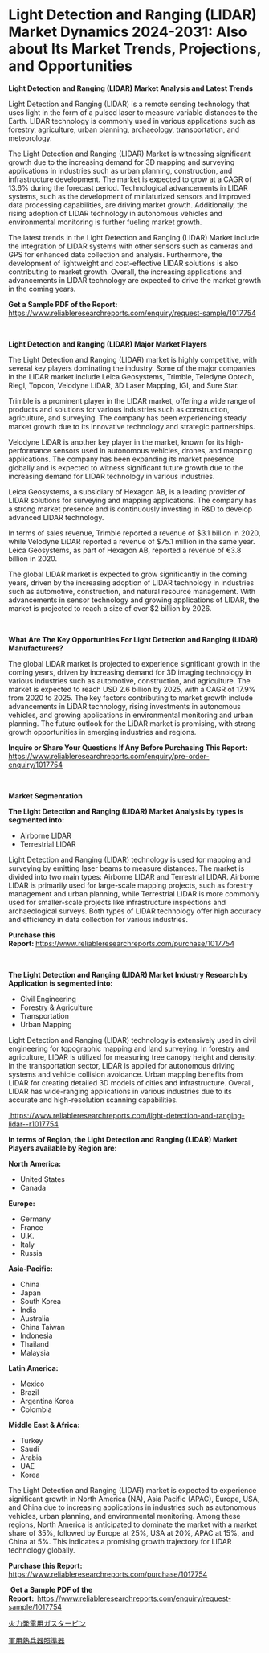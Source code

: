 <p><h1>Light Detection and Ranging (LIDAR) Market Dynamics 2024-2031: Also about Its Market Trends, Projections, and Opportunities</h1></p><p><strong>Light Detection and Ranging (LIDAR) Market Analysis and Latest Trends</strong></p>
<p><p>Light Detection and Ranging (LIDAR) is a remote sensing technology that uses light in the form of a pulsed laser to measure variable distances to the Earth. LIDAR technology is commonly used in various applications such as forestry, agriculture, urban planning, archaeology, transportation, and meteorology.</p><p>The Light Detection and Ranging (LIDAR) Market is witnessing significant growth due to the increasing demand for 3D mapping and surveying applications in industries such as urban planning, construction, and infrastructure development. The market is expected to grow at a CAGR of 13.6% during the forecast period. Technological advancements in LIDAR systems, such as the development of miniaturized sensors and improved data processing capabilities, are driving market growth. Additionally, the rising adoption of LIDAR technology in autonomous vehicles and environmental monitoring is further fueling market growth.</p><p>The latest trends in the Light Detection and Ranging (LIDAR) Market include the integration of LIDAR systems with other sensors such as cameras and GPS for enhanced data collection and analysis. Furthermore, the development of lightweight and cost-effective LIDAR solutions is also contributing to market growth. Overall, the increasing applications and advancements in LIDAR technology are expected to drive the market growth in the coming years.</p></p>
<p><strong>Get a Sample PDF of the Report:&nbsp;</strong> <a href="https://www.reliableresearchreports.com/enquiry/request-sample/1017754">https://www.reliableresearchreports.com/enquiry/request-sample/1017754</a></p>
<p>&nbsp;</p>
<p><strong>Light Detection and Ranging (LIDAR) Major Market Players</strong></p>
<p><p>The Light Detection and Ranging (LIDAR) market is highly competitive, with several key players dominating the industry. Some of the major companies in the LIDAR market include Leica Geosystems, Trimble, Teledyne Optech, Riegl, Topcon, Velodyne LiDAR, 3D Laser Mapping, IGI, and Sure Star.</p><p>Trimble is a prominent player in the LIDAR market, offering a wide range of products and solutions for various industries such as construction, agriculture, and surveying. The company has been experiencing steady market growth due to its innovative technology and strategic partnerships.</p><p>Velodyne LiDAR is another key player in the market, known for its high-performance sensors used in autonomous vehicles, drones, and mapping applications. The company has been expanding its market presence globally and is expected to witness significant future growth due to the increasing demand for LIDAR technology in various industries.</p><p>Leica Geosystems, a subsidiary of Hexagon AB, is a leading provider of LIDAR solutions for surveying and mapping applications. The company has a strong market presence and is continuously investing in R&D to develop advanced LIDAR technology.</p><p>In terms of sales revenue, Trimble reported a revenue of $3.1 billion in 2020, while Velodyne LiDAR reported a revenue of $75.1 million in the same year. Leica Geosystems, as part of Hexagon AB, reported a revenue of €3.8 billion in 2020.</p><p>The global LIDAR market is expected to grow significantly in the coming years, driven by the increasing adoption of LIDAR technology in industries such as automotive, construction, and natural resource management. With advancements in sensor technology and growing applications of LIDAR, the market is projected to reach a size of over $2 billion by 2026.</p></p>
<p>&nbsp;</p>
<p><strong>What Are The Key Opportunities For Light Detection and Ranging (LIDAR) Manufacturers?</strong></p>
<p><p>The global LiDAR market is projected to experience significant growth in the coming years, driven by increasing demand for 3D imaging technology in various industries such as automotive, construction, and agriculture. The market is expected to reach USD 2.6 billion by 2025, with a CAGR of 17.9% from 2020 to 2025. The key factors contributing to market growth include advancements in LiDAR technology, rising investments in autonomous vehicles, and growing applications in environmental monitoring and urban planning. The future outlook for the LiDAR market is promising, with strong growth opportunities in emerging industries and regions.</p></p>
<p><strong>Inquire or Share Your Questions If Any Before Purchasing This Report:</strong> <a href="https://www.reliableresearchreports.com/enquiry/pre-order-enquiry/1017754">https://www.reliableresearchreports.com/enquiry/pre-order-enquiry/1017754</a></p>
<p>&nbsp;</p>
<p><strong>Market Segmentation</strong></p>
<p><strong>The Light Detection and Ranging (LIDAR) Market Analysis by types is segmented into:</strong></p>
<p><ul><li>Airborne LIDAR</li><li>Terrestrial LIDAR</li></ul></p>
<p><p>Light Detection and Ranging (LIDAR) technology is used for mapping and surveying by emitting laser beams to measure distances. The market is divided into two main types: Airborne LIDAR and Terrestrial LIDAR. Airborne LIDAR is primarily used for large-scale mapping projects, such as forestry management and urban planning, while Terrestrial LIDAR is more commonly used for smaller-scale projects like infrastructure inspections and archaeological surveys. Both types of LIDAR technology offer high accuracy and efficiency in data collection for various industries.</p></p>
<p><strong>Purchase this Report:&nbsp;</strong><a href="https://www.reliableresearchreports.com/purchase/1017754">https://www.reliableresearchreports.com/purchase/1017754</a></p>
<p>&nbsp;</p>
<p><strong>The Light Detection and Ranging (LIDAR) Market Industry Research by Application is segmented into:</strong></p>
<p><ul><li>Civil Engineering</li><li>Forestry & Agriculture</li><li>Transportation</li><li>Urban Mapping</li></ul></p>
<p><p>Light Detection and Ranging (LIDAR) technology is extensively used in civil engineering for topographic mapping and land surveying. In forestry and agriculture, LIDAR is utilized for measuring tree canopy height and density. In the transportation sector, LIDAR is applied for autonomous driving systems and vehicle collision avoidance. Urban mapping benefits from LIDAR for creating detailed 3D models of cities and infrastructure. Overall, LIDAR has wide-ranging applications in various industries due to its accurate and high-resolution scanning capabilities.</p></p>
<p><a href="https://www.reliableresearchreports.com/light-detection-and-ranging-lidar--r1017754">&nbsp;https://www.reliableresearchreports.com/light-detection-and-ranging-lidar--r1017754</a></p>
<p><strong>In terms of Region, the Light Detection and Ranging (LIDAR) Market Players available by Region are:</strong></p>
<p>
    <p> <strong> North America: </strong>
        <ul>
            <li>United States</li>
            <li>Canada</li>
        </ul>
        </p> 
    <p> <strong> Europe: </strong>
        <ul>
            <li>Germany</li>
            <li>France</li>
            <li>U.K.</li>
            <li>Italy</li>
            <li>Russia</li>
        </ul>
        </p> 
    <p> <strong> Asia-Pacific: </strong>
        <ul>
            <li>China</li>
            <li>Japan</li>
            <li>South Korea</li>
            <li>India</li>
            <li>Australia</li>
            <li>China Taiwan</li>
            <li>Indonesia</li>
            <li>Thailand</li>
            <li>Malaysia</li>
        </ul>
        </p> 
    <p> <strong> Latin America: </strong>
        <ul>
            <li>Mexico</li>
            <li>Brazil</li>
            <li>Argentina Korea</li>
            <li>Colombia</li>
        </ul>
        </p> 
    <p> <strong> Middle East & Africa: </strong>
        <ul>
            <li>Turkey</li>
            <li>Saudi</li>
            <li>Arabia</li>
            <li>UAE</li>
            <li>Korea</li>
        </ul>
    </p>
    </p>
<p><p>The Light Detection and Ranging (LIDAR) market is expected to experience significant growth in North America (NA), Asia Pacific (APAC), Europe, USA, and China due to increasing applications in industries such as autonomous vehicles, urban planning, and environmental monitoring. Among these regions, North America is anticipated to dominate the market with a market share of 35%, followed by Europe at 25%, USA at 20%, APAC at 15%, and China at 5%. This indicates a promising growth trajectory for LIDAR technology globally.</p></p>
<p><strong>Purchase this Report: </strong><a href="https://www.reliableresearchreports.com/purchase/1017754">https://www.reliableresearchreports.com/purchase/1017754</a></p>
<p>&nbsp;<strong>Get a Sample PDF of the Report:&nbsp;&nbsp;</strong><a href="https://www.reliableresearchreports.com/enquiry/request-sample/1017754">https://www.reliableresearchreports.com/enquiry/request-sample/1017754</a></p>
<p><strong></strong></p>
<p><p><a href="https://github.com/deonnorth8/Market-Research-Report-List-1/blob/main/506982687480.md">火力発電用ガスタービン</a></p><p><a href="https://github.com/LizaHeller2023/Market-Research-Report-List-1/blob/main/785487287481.md">軍用熱兵器照準器</a></p></p>